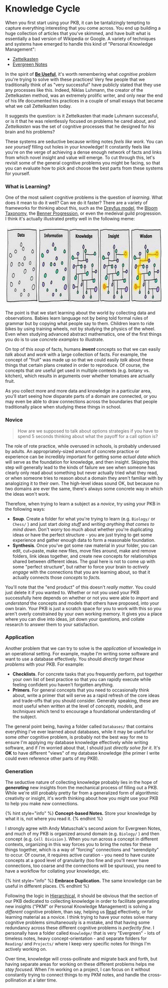# Knowledge Cycle

When you first start using your PKB, it can be tantalizingly tempting to capture everything interesting that you come across.  You end up building a huge collection of articles that you've skimmed, and have built what is essentially a bad version of Wikipedia or Google.  A variety of techniques and systems have emerged to handle this kind of "Personal Knowledge Management":

* [Zettelkasten](https://zettelkasten.de/)
* [Evergreen Notes](https://notes.andymatuschak.org/Evergreen_notes)

In the spirit of [**Be Useful**](../#be-useful), it's worth remembering what _cognitive problem_ you're trying to solve with these practices!  Very few people that we traditionally think of as "very successful" have publicly stated that they use any processes like this.  Indeed, Niklas Luhmann, the creator of the Zettelkasten method, was an extremely prolific writer, and only near the end of his life documented his practices in a couple of small essays that became what we call Zettelkasten today.

It suggests the question: is it Zettelkasten that made Luhmann successful, or is it that he was relentlessly focused on problems he cared about, and _Zettelkasten_ was the set of cognitive processes that he designed for _his_ brain and _his_ problems?

These systems are seductive because writing notes _feels like work_.  You can _see yourself_ filling out holes in your knowledge!  It constantly feels like you're on the verge of achieving a dense enough network of facts and links from which novel insight and value will emerge.  To cut through this, let's revisit some of the general cognitive problems you might be facing, so that you can evaluate how to pick and choose the best parts from these systems for yourself.

### What is Learning?

One of the most salient cognitive problems is the question of _learning_.  What does it mean to do it well? Can we do it faster?  There are a variety of frameworks for thinking about this, such as the [Dreyfus model](https://en.wikipedia.org/wiki/Dreyfus_model_of_skill_acquisition), the [Bloom Taxonomy](https://en.wikipedia.org/wiki/Bloom%27s_taxonomy), the [Benner Progression](https://en.wikipedia.org/wiki/Patricia_Benner), or even the medeival guild progression.  I think it's actually illustrated pretty well in the following meme:

![](../.gitbook/assets/ws.jpg)

The point is that we start learning about the world by collecting data and observations.  Babies learn language not by being told formal rules of grammar but by copying what people say to them.  Children learn to ride bikes by using training wheels, not by studying the physics of the wheel.  Even when studying advanced abstract mathematics, one of the first things you do is to use _concrete examples_ to illustrate.

On top of this _soup_ of facts, humans _**invent**_ concepts so that we can easily _talk_ about and _work_ with a large collection of facts.  For example, the concept of "fruit" was made up so that we could easily _talk_ about these things that certain plans created in order to reproduce.  Of course, the concepts that _are_ useful get used in multiple contexts \(e.g. botany vs. kitchen\), which results in arguments over whether tomatoes are actually fruit.

As you collect more and more data and knowledge in a particular area, you'll start seeing how disparate parts of a domain are connected, or you may even be able to draw connections across the boundaries that people traditionally place when studying these things in school.

### Novice

> How are we supposed to talk about options strategies if you have to spend 5 seconds thinking about what the payoff for a call option is?

The role of rote practice, while overused in schools, is probably underused by adults.  An appropriately-sized amount of concrete practice or experience can be incredibly important for getting some _actual data_ which will serve as the foundation for knowledge, and then insight.  Skipping this step will generally lead to the kinds of failure we see when someone has clearly only read about something but never actually tried what they read, or when someone tries to reason about a domain they aren't familiar with by analogizing it to their own.  The high-level ideas sound OK, but because no two domains are ever the same, there's always some concrete way in which the ideas won't work.

Therefore, when trying to learn a subject as a _novice_, try using your PKB in the following ways:

* **Soup**.  Create a folder for what you're trying to learn \(e.g. `Biology/` or `Chess/` \) and just start _doing stuff_ and _writing anything that comes to mind down_.  Don't worry too much about whether you're duplicating ideas or have the perfect structure - you are just trying to get some experience and gather enough data to form a reasonable foundation.
* **Synthesis**.  Once you've got some raw material in your folder, you can edit, cut+paste, make new files, move files around, make and remove folders, link ideas together, and create new concepts for relationships shared between different ideas.  The goal here is not to come up with some "perfect structure", but rather to force your brain to _actively engage_ with the connections that you are learning about, so that it actually connects those _concepts_ to _facts._

You'll note that the "end product" of this doesn't _really matter_.  You could just delete it if you wanted to.  Whether or not you used your PKB successfully here depends on whether or not you were able to _import_ and _understand_ the concepts and models that others have proposed, into your own brain.  Your PKB is just a scratch space for you to work with this so you aren't overly constrained by your own working memory.  It gives you a place where you can dive into ideas, jot down your questions, and collate research to answer them to your satisfaction.

### Application

Another problem that we can try to solve is the _application_ of knowledge in an operational setting.  For example, maybe I'm writing some software and want to use a database effectively.  You should _directly target these problems_ with your PKB.  For example:

* **Checklists**.  For concrete tasks that you frequently perform, put together your own list of best practice so that you can rapidly execute while feeling confident you haven't forgotten anything.
* **Primers**.  For general concepts that you need to occasionally think about, write a primer that will serve as a rapid refresh of the core ideas and trade-offs that you should consider.  Generally speaking, these are most useful when written at the level of _concepts, models_, and _techniques_ which tend to encourage a foundational understanding of the subject.

The general point being, having a folder called `Databases/` that contains everything I've ever learned about databases, while it may be useful for some _other_ cognitive problem, is probably not the best way for me to ensure I'm applying my database knowledge effectively while writing software, and if I'm worried about that, I should just _directly solve for it_.  It's **OK** to have different "views" of my database knowledge \(the primer I write could even reference other parts of my PKB\).

### Generation

The seductive nature of collecting knowledge probably lies in the hope of _**generating**_ new insights from the mechanical process of filling out a PKB.  While we're still probably pretty far from a generalized form of algorithmic creativity or insight, it's worth thinking about how you might use your PKB to help you make _new_ connections.

{% hint style="info" %}
**Concept-based Notes.**  Store your knowledge by what it is, not where you read it.
{% endhint %}

I strongly agree with Andy Matuschak's second axiom for Evergreen Notes, and much of my PKB is organized around domain \(e.g. `Biology/` \) and then concept \(e.g. `Cell Division` \).  When you run across a concept in different contexts, organizing in this way forces you to bring the notes for these things together, which is a way of "forcing" connections and "serendipity" to occur.  Of course, it requires active curation - you need to have curate concepts at a good level of granularity \(too fine and you'll never have connections, too coarse and the connections will be spurious\), you need to have a workflow for collating your knowledge, etc.

{% hint style="info" %}
**Embrace Duplication.**  The same knowledge can be useful in different places.
{% endhint %}

Following the logic in [Hierarchical](../structure/hierarchical.md), it should be obvious that the section of our PKB dedicated to collecting knowledge in order to facilitate generating new insights \("PKM" or Personal Knowledge Management\) is solving a _different_ cognitive problem, than say, helping us [Read](../activities/records.md) effectively, or for learning material as a novice.  I think trying to have your notes solve many cognitive problems simultaneously is a mistake, and that having some redundancy across these different cognitive problems is _perfectly fine_.  I personally have a folder called `Knowledge/` that is very "Evergreen" - lots of timeless notes, heavy concept-orientation - and separate folders for `Reading/` and `Projects/` where I keep very specific notes for things I'm actively working on.

Over time, knowledge will cross-pollinate and migrate back and forth, but having separate areas for working on these different problems helps me _stay focused_.  When I'm working on a project, I can focus on it without constantly trying to connect things to my PKM notes, and handle the cross-pollination at a later time.

